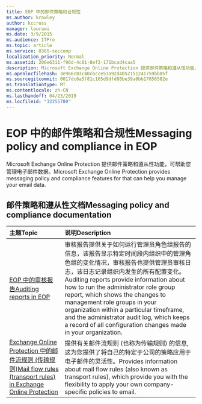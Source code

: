 ```yaml
---
title: EOP 中的邮件策略和合规性
ms.author: krowley
author: kccross
manager: laurawi
ms.date: 3/9/2015
ms.audience: ITPro
ms.topic: article
ms.service: O365-seccomp
localization_priority: Normal
ms.assetid: 206e6311-f96d-4c81-8ef2-171bcad4caa5
description: Microsoft Exchange Online Protection 提供邮件策略和遵从性功能，可帮助您管理电子邮件数据。
ms.openlocfilehash: 3e966c03c40cbcce53a92d4052151241759bb85f
ms.sourcegitcommit: 0017dc6a5f81c165d9dfd88be39a6bb17856582e
ms.translationtype: MT
ms.contentlocale: zh-CN
ms.lasthandoff: 04/23/2019
ms.locfileid: "32255780"
---
```

# <a name="messaging-policy-and-compliance-in-eop"></a><span data-ttu-id="3d02d-103">EOP 中的邮件策略和合规性</span><span class="sxs-lookup"><span data-stu-id="3d02d-103">Messaging policy and compliance in EOP</span></span>

<span data-ttu-id="3d02d-104">Microsoft Exchange Online Protection 提供邮件策略和遵从性功能，可帮助您管理电子邮件数据。</span><span class="sxs-lookup"><span data-stu-id="3d02d-104">Microsoft Exchange Online Protection provides messaging policy and compliance features for that can help you manage your email data.</span></span>
  
## <a name="messaging-policy-and-compliance-documentation"></a><span data-ttu-id="3d02d-105">邮件策略和遵从性文档</span><span class="sxs-lookup"><span data-stu-id="3d02d-105">Messaging policy and compliance documentation</span></span>

|<span data-ttu-id="3d02d-106">**主题**</span><span class="sxs-lookup"><span data-stu-id="3d02d-106">**Topic**</span></span>|<span data-ttu-id="3d02d-107">**说明**</span><span class="sxs-lookup"><span data-stu-id="3d02d-107">**Description**</span></span>|
|:-----|:-----|
|[<span data-ttu-id="3d02d-108">EOP 中的审核报告</span><span class="sxs-lookup"><span data-stu-id="3d02d-108">Auditing reports in EOP</span></span>](auditing-reports-in-eop.md)|<span data-ttu-id="3d02d-109">审核报告提供关于如何运行管理员角色组报告的信息，该报告显示特定时间段内组织中的管理角色组的变化情况，审核报告也提供管理员审核日志，该日志记录组织内发生的所有配置变化。</span><span class="sxs-lookup"><span data-stu-id="3d02d-109">Auditing reports provide information about how to run the administrator role group report, which shows the changes to management role groups in your organization within a particular timeframe, and the administrator audit log, which keeps a record of all configuration changes made in your organization.</span></span>|
|[<span data-ttu-id="3d02d-110">Exchange Online Protection 中的邮件流规则 (传输规则)</span><span class="sxs-lookup"><span data-stu-id="3d02d-110">Mail flow rules (transport rules) in Exchange Online Protection</span></span>](mail-flow-rules-transport-rules-0.md)|<span data-ttu-id="3d02d-111">提供有关邮件流规则 (也称为传输规则) 的信息, 这为您提供了将自己的特定于公司的策略应用于电子邮件的灵活性。</span><span class="sxs-lookup"><span data-stu-id="3d02d-111">Provides information about mail flow rules (also known as transport rules), which provide you with the flexibility to apply your own company-specific policies to email.</span></span>|
